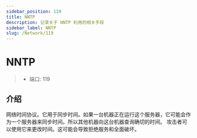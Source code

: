 ```yaml
---
sidebar_position: 119
title: NNTP
description: 记录关于 NNTP 利用的相关手段
sidebar_label: NNTP
slug: /Network/119
---
```

# NNTP
> - 端口: 119

## 介绍
网络时间协议。它用于同步时间。如果一台机器正在运行这个服务器，它可能会作为一个服务器来同步时间。所以其他机器向这台机器查询确切的时间。
攻击者可以使用它来更改时间。这可能会导致拒绝服务和全面破坏。